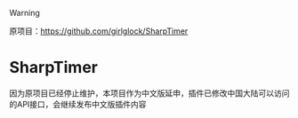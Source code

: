 > [!WARNING]  
> 原项目：https://github.com/girlglock/SharpTimer

# SharpTimer
因为原项目已经停止维护，本项目作为中文版延申，插件已修改中国大陆可以访问的API接口，会继续发布中文版插件内容

